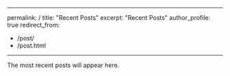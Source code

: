  ---
 permalink: /
 title: "Recent Posts"
 excerpt: "Recent Posts"
 author_profile: true
 redirect_from: 
   - /post/
   - /post.html
 ---
 
The most recent posts will appear here.
